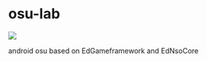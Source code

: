 # osu-lab
[![](https://jitpack.io/v/EdrowsLuo/osu-lab.svg)](https://jitpack.io/#EdrowsLuo/osu-lab)

android osu based on EdGameframework and EdNsoCore
